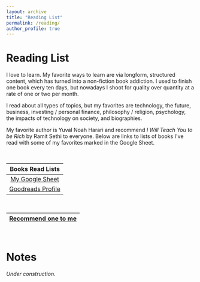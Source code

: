 ```yaml
---
layout: archive
title: "Reading List"
permalink: /reading/
author_profile: true
---
```


# Reading List

I love to learn.  My favorite ways to learn are via longform, structured content, which has turned into a non-fiction book addiction.  I used to finish one book every ten days, but nowadays I shoot for quality over quantity at a rate of one or two per month.  

I read about all types of topics, but my favorites are technology, the future, business, investing / personal finance, philosophy / religion, psychology, the impacts of technology on society, and biographies.

My favorite author is Yuval Noah Harari and recommend *I Will Teach You to be Rich* by Ramit Sethi to everyone.  Below are links to lists of books I've read with some of my favorites marked in the Google Sheet.

<br/>

| Books Read Lists |
| :---------------: |
| [My Google Sheet](https://docs.google.com/spreadsheets/d/17A24fQ1XdUp2v6AdZdQ4xA1zjyRRYWBqQAuxYkNayWA/edit?usp=sharing) |
| [Goodreads Profile](https://goodreads.com/jordan-pierre) |

<br/>

| [Recommend one to me](https://docs.google.com/forms/d/e/1FAIpQLSfDnLkKZaI9aZUdRcNEx6FuuJmmPjM3Q8rUJYIL6rPag52VRw/viewform?usp=sf_link) |
| :---------------: |

<br/>


# Notes

*Under construction.*
